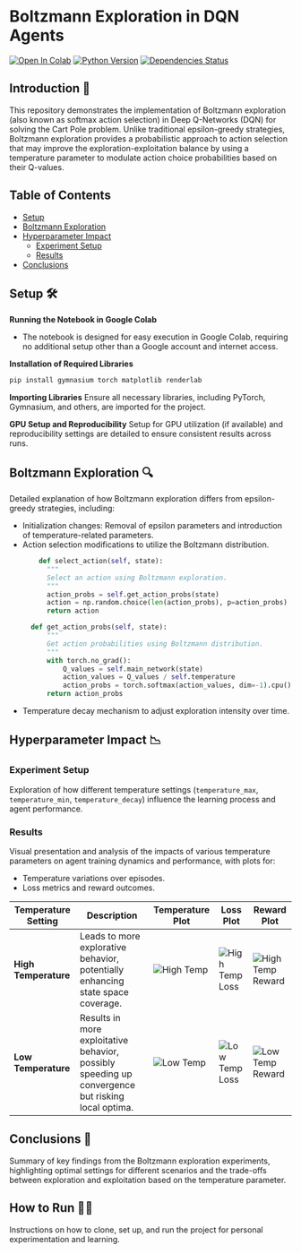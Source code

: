 # Boltzmann Exploration in DQN Agents

[![Open In Colab](https://colab.research.google.com/assets/colab-badge.svg)](https://colab.research.google.com/drive/19wuWHiw_GGcXLqzsA12ljOp44NmNNZiw?usp=sharing)
[![Python Version](https://img.shields.io/badge/Python-3.6%20|%203.7%20|%203.8-blue)](https://www.python.org/)
[![Dependencies Status](https://img.shields.io/badge/dependencies-up%20to%20date-brightgreen)]()

## Introduction 🚀
This repository demonstrates the implementation of Boltzmann exploration (also known as softmax action selection) in Deep Q-Networks (DQN) for solving the Cart Pole problem. Unlike traditional epsilon-greedy strategies, Boltzmann exploration provides a probabilistic approach to action selection that may improve the exploration-exploitation balance by using a temperature parameter to modulate action choice probabilities based on their Q-values.

## Table of Contents
- [Setup](#setup)
- [Boltzmann Exploration](#boltzmann-exploration)
- [Hyperparameter Impact](#hyperparameter-impact)
  - [Experiment Setup](#experiment-setup)
  - [Results](#results)
- [Conclusions](#conclusions)

## Setup 🛠️
**Running the Notebook in Google Colab**
- The notebook is designed for easy execution in Google Colab, requiring no additional setup other than a Google account and internet access.

**Installation of Required Libraries**
```bash
pip install gymnasium torch matplotlib renderlab
```

**Importing Libraries**
Ensure all necessary libraries, including PyTorch, Gymnasium, and others, are imported for the project.

**GPU Setup and Reproducibility**
Setup for GPU utilization (if available) and reproducibility settings are detailed to ensure consistent results across runs.

## Boltzmann Exploration 🔍
Detailed explanation of how Boltzmann exploration differs from epsilon-greedy strategies, including:
- Initialization changes: Removal of epsilon parameters and introduction of temperature-related parameters.
- Action selection modifications to utilize the Boltzmann distribution.
  ```py
      def select_action(self, state):
        """
        Select an action using Boltzmann exploration.
        """
        action_probs = self.get_action_probs(state)
        action = np.random.choice(len(action_probs), p=action_probs)
        return action

    def get_action_probs(self, state):
        """
        Get action probabilities using Boltzmann distribution.
        """
        with torch.no_grad():
            Q_values = self.main_network(state)
            action_values = Q_values / self.temperature
            action_probs = torch.softmax(action_values, dim=-1).cpu().numpy()
        return action_probs
  ```
- Temperature decay mechanism to adjust exploration intensity over time.

## Hyperparameter Impact 📉
### Experiment Setup
Exploration of how different temperature settings (`temperature_max`, `temperature_min`, `temperature_decay`) influence the learning process and agent performance.

### Results
Visual presentation and analysis of the impacts of various temperature parameters on agent training dynamics and performance, with plots for:
- Temperature variations over episodes.
- Loss metrics and reward outcomes.

| Temperature Setting | Description | Temperature Plot | Loss Plot | Reward Plot |
|---------------------|-------------|------------------|-----------|-------------|
| **High Temperature** | Leads to more explorative behavior, potentially enhancing state space coverage. | ![High Temp](path_to_high_temp_plot.png) | ![High Temp Loss](path_to_high_temp_loss.png) | ![High Temp Reward](path_to_high_temp_reward.png) |
| **Low Temperature** | Results in more exploitative behavior, possibly speeding up convergence but risking local optima. | ![Low Temp](path_to_low_temp_plot.png) | ![Low Temp Loss](path_to_low_temp_loss.png) | ![Low Temp Reward](path_to_low_temp_reward.png) |

## Conclusions 📝
Summary of key findings from the Boltzmann exploration experiments, highlighting optimal settings for different scenarios and the trade-offs between exploration and exploitation based on the temperature parameter.

## How to Run 🏃‍♂️
Instructions on how to clone, set up, and run the project for personal experimentation and learning.
